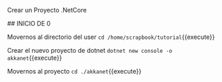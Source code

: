 Crear un Proyecto .NetCore

## INICIO DE 0

Movernos al directorio del user
`cd /home/scrapbook/tutorial`{{execute}}

Crear el nuevo proyecto de dotnet `dotnet new console -o akkanet`{{execute}}

Movernos al proyecto
`cd ./akkanet`{{execute}}
